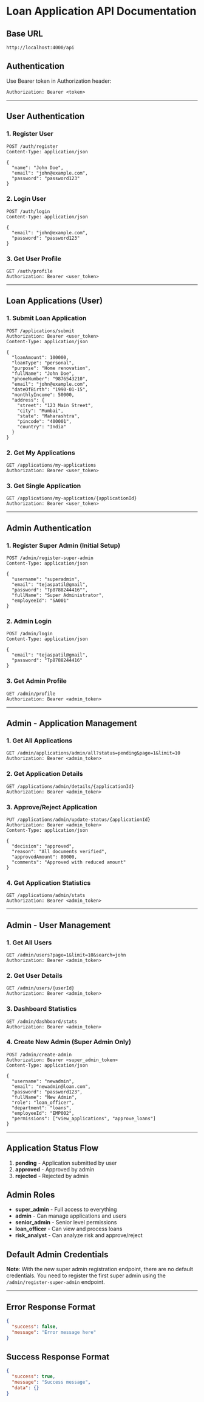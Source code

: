 # Loan Application API Documentation

## Base URL
```
http://localhost:4000/api
```

## Authentication
Use Bearer token in Authorization header:
```
Authorization: Bearer <token>
```

---

## User Authentication

### 1. Register User
```http
POST /auth/register
Content-Type: application/json

{
  "name": "John Doe",
  "email": "john@example.com",
  "password": "password123"
}
```

### 2. Login User
```http
POST /auth/login
Content-Type: application/json

{
  "email": "john@example.com",
  "password": "password123"
}
```

### 3. Get User Profile
```http
GET /auth/profile
Authorization: Bearer <user_token>
```

---

## Loan Applications (User)

### 1. Submit Loan Application
```http
POST /applications/submit
Authorization: Bearer <user_token>
Content-Type: application/json

{
  "loanAmount": 100000,
  "loanType": "personal",
  "purpose": "Home renovation",
  "fullName": "John Doe",
  "phoneNumber": "9876543210",
  "email": "john@example.com",
  "dateOfBirth": "1990-01-15",
  "monthlyIncome": 50000,
  "address": {
    "street": "123 Main Street",
    "city": "Mumbai",
    "state": "Maharashtra",
    "pincode": "400001",
    "country": "India"
  }
}
```

### 2. Get My Applications
```http
GET /applications/my-applications
Authorization: Bearer <user_token>
```

### 3. Get Single Application
```http
GET /applications/my-application/{applicationId}
Authorization: Bearer <user_token>
```

---

## Admin Authentication

### 1. Register Super Admin (Initial Setup)
```http
POST /admin/register-super-admin
Content-Type: application/json

{
  "username": "superadmin",
  "email": "tejaspatil@gmail",
  "password": "Tp8788244416"",
  "fullName": "Super Administrator", 
  "employeeId": "SA001"
}
```

### 2. Admin Login
```http
POST /admin/login
Content-Type: application/json

{
  "email": "tejaspatil@gmail",
  "password": "Tp8788244416"
}
```

### 3. Get Admin Profile
```http
GET /admin/profile
Authorization: Bearer <admin_token>
```

---

## Admin - Application Management

### 1. Get All Applications
```http
GET /admin/applications/admin/all?status=pending&page=1&limit=10
Authorization: Bearer <admin_token>
```

### 2. Get Application Details
```http
GET /applications/admin/details/{applicationId}
Authorization: Bearer <admin_token>
```

### 3. Approve/Reject Application
```http
PUT /applications/admin/update-status/{applicationId}
Authorization: Bearer <admin_token>
Content-Type: application/json

{
  "decision": "approved",
  "reason": "All documents verified",
  "approvedAmount": 80000,
  "comments": "Approved with reduced amount"
}
```

### 4. Get Application Statistics
```http
GET /applications/admin/stats
Authorization: Bearer <admin_token>
```

---

## Admin - User Management

### 1. Get All Users
```http
GET /admin/users?page=1&limit=10&search=john
Authorization: Bearer <admin_token>
```

### 2. Get User Details
```http
GET /admin/users/{userId}
Authorization: Bearer <admin_token>
```

### 3. Dashboard Statistics
```http
GET /admin/dashboard/stats
Authorization: Bearer <admin_token>
```

### 4. Create New Admin (Super Admin Only)
```http
POST /admin/create-admin
Authorization: Bearer <super_admin_token>
Content-Type: application/json

{
  "username": "newadmin",
  "email": "newadmin@loan.com",
  "password": "password123",
  "fullName": "New Admin",
  "role": "loan_officer",
  "department": "loans",
  "employeeId": "EMP002",
  "permissions": ["view_applications", "approve_loans"]
}
```

---

## Application Status Flow
1. **pending** - Application submitted by user
2. **approved** - Approved by admin
3. **rejected** - Rejected by admin

## Admin Roles
- **super_admin** - Full access to everything
- **admin** - Can manage applications and users
- **senior_admin** - Senior level permissions
- **loan_officer** - Can view and process loans
- **risk_analyst** - Can analyze risk and approve/reject

## Default Admin Credentials
**Note**: With the new super admin registration endpoint, there are no default credentials. You need to register the first super admin using the `/admin/register-super-admin` endpoint.

---

## Error Response Format
```json
{
  "success": false,
  "message": "Error message here"
}
```

## Success Response Format
```json
{
  "success": true,
  "message": "Success message",
  "data": {}
}
```
